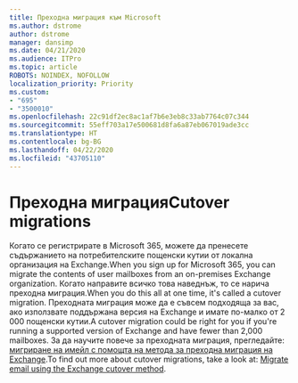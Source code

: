 ```yaml
---
title: Преходна миграция към Microsoft
ms.author: dstrome
author: dstrome
manager: dansimp
ms.date: 04/21/2020
ms.audience: ITPro
ms.topic: article
ROBOTS: NOINDEX, NOFOLLOW
localization_priority: Priority
ms.custom:
- "695"
- "3500010"
ms.openlocfilehash: 22c91df2ec8ac1af7b6e3eb8c33ab7764c07c344
ms.sourcegitcommit: 55eff703a17e500681d8fa6a87eb067019ade3cc
ms.translationtype: HT
ms.contentlocale: bg-BG
ms.lasthandoff: 04/22/2020
ms.locfileid: "43705110"
---
```

# <a name="cutover-migrations"></a><span data-ttu-id="91886-102">Преходна миграция</span><span class="sxs-lookup"><span data-stu-id="91886-102">Cutover migrations</span></span>

<span data-ttu-id="91886-103">Когато се регистрирате в Microsoft 365, можете да пренесете съдържанието на потребителските пощенски кутии от локална организация на Exchange.</span><span class="sxs-lookup"><span data-stu-id="91886-103">When you sign up for Microsoft 365, you can migrate the contents of user mailboxes from an on-premises Exchange organization.</span></span> <span data-ttu-id="91886-104">Когато направите всичко това наведнъж, то се нарича преходна миграция.</span><span class="sxs-lookup"><span data-stu-id="91886-104">When you do this all at one time, it's called a cutover migration.</span></span> <span data-ttu-id="91886-105">Преходната миграция може да е съвсем подходяща за вас, ако използвате поддържана версия на Exchange и имате по-малко от 2 000 пощенски кутии.</span><span class="sxs-lookup"><span data-stu-id="91886-105">A cutover migration could be right for you if you're running a supported version of Exchange and have fewer than 2,000 mailboxes.</span></span> <span data-ttu-id="91886-106">За да научите повече за преходната миграция, прегледайте: [мигриране на имейл с помощта на метода за преходна миграция на Exchange](https://docs.microsoft.com/Exchange/mailbox-migration/cutover-migration-to-office-365).</span><span class="sxs-lookup"><span data-stu-id="91886-106">To find out more about cutover migrations, take a look at: [Migrate email using the Exchange cutover method](https://docs.microsoft.com/Exchange/mailbox-migration/cutover-migration-to-office-365).</span></span>
  